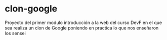# clon-google
Proyecto del primer modulo introducción a la web del curso DevF en el que sea realiza un clon de Google poniendo en practica lo que nos enseñaron los sensei
